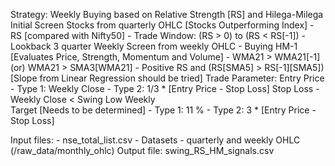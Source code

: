 Strategy: Weekly Buying based on Relative Strength [RS] and Hilega-Milega
Initial Screen Stocks from quarterly OHLC [Stocks Outperforming Index]
    - RS [compared with Nifty50] 
    - Trade Window: (RS > 0) to (RS < RS[-1])
    - Lookback 3 quarter 
Weekly Screen from weekly OHLC
    - Buying HM-1 [Evaluates Price, Strength, Momentum and Volume]
    - WMA21 > WMA21[-1] (or) WMA21 > SMA3[WMA21]
    - Positive RS and (RS[SMA5] > RS[-1][SMA5]) [Slope from Linear Regression should be tried]
Trade Parameter:
Entry Price
    - Type 1: Weekly Close
    - Type 2: 1/3 * [Entry Price - Stop Loss]
Stop Loss
    - Weekly Close < Swing Low Weekly     
Target [Needs to be determined]
    - Type 1: 11 % 
    - Type 2: 3 * [Entry Price - Stop Loss]
    
Input files: 
    - nse_total_list.csv
    - Datasets - quarterly and weekly OHLC (/raw_data/monthly_ohlc)
Output file: swing_RS_HM_signals.csv
